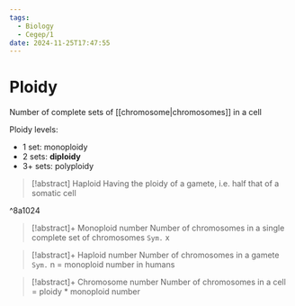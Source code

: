 ```yaml
---
tags:
  - Biology
  - Cegep/1
date: 2024-11-25T17:47:55
---
```


# Ploidy

Number of complete sets of [[chromosome|chromosomes]] in a cell

Ploidy levels:

- 1 set: monoploidy
- 2 sets: **diploidy**
- 3+ sets: polyploidy

> [!abstract] Haploid
> Having the ploidy of a gamete, i.e. half that of a somatic cell

^8a1024

> [!abstract]+ Monoploid number
> Number of chromosomes in a single complete set of chromosomes
> `Sym.` x

> [!abstract]+ Haploid number
> Number of chromosomes in a gamete
> `Sym.` n
> = monoploid number in humans

> [!abstract]+ Chromosome number
> Number of chromosomes in a cell
> = ploidy * monoploid number